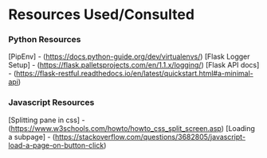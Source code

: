 # Resources Used/Consulted #

### Python Resources ###
[PipEnv] - (https://docs.python-guide.org/dev/virtualenvs/)
[Flask Logger Setup] - (https://flask.palletsprojects.com/en/1.1.x/logging/)
[Flask API docs] - (https://flask-restful.readthedocs.io/en/latest/quickstart.html#a-minimal-api)

### Javascript Resources ###
[Splitting pane in css] - (https://www.w3schools.com/howto/howto_css_split_screen.asp)
[Loading a subpage] - (https://stackoverflow.com/questions/3682805/javascript-load-a-page-on-button-click)